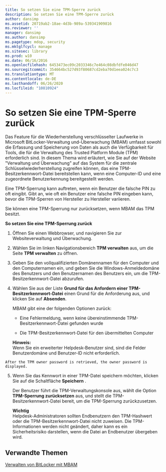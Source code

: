 ```yaml
---
title: So setzen Sie eine TPM-Sperre zurück
description: So setzen Sie eine TPM-Sperre zurück
author: dansimp
ms.assetid: 20719ab2-18ae-4d3b-989a-539341909816
ms.reviewer: ''
manager: dansimp
ms.author: dansimp
ms.pagetype: mdop, security
ms.mktglfcycl: manage
ms.sitesec: library
ms.prod: w10
ms.date: 06/16/2016
ms.openlocfilehash: 6453473ec09c2033346c7e464c08dbfdfe046d47
ms.sourcegitcommit: 354664bc527d93f80687cd2eba70d1eea024c7c3
ms.translationtype: MT
ms.contentlocale: de-DE
ms.lasthandoff: 06/26/2020
ms.locfileid: "10810924"
---
```

# So setzen Sie eine TPM-Sperre zurück


Das Feature für die Wiederherstellung verschlüsselter Laufwerke in Microsoft BitLocker-Verwaltung und-Überwachung (MBAM) umfasst sowohl die Erfassung und Speicherung von Daten als auch die Verfügbarkeit für Tools, die für die Verwaltung des Trusted Platform Module (TPM) erforderlich sind. In diesem Thema wird erläutert, wie Sie auf der Website "Verwaltung und Überwachung" auf das System für die zentrale Schlüsselwiederherstellung zugreifen können, das eine TPM-Besitzerkennwort-Datei bereitstellen kann, wenn eine Computer-ID und eine zugeordnete Benutzerkennung bereitgestellt werden.

Eine TPM-Sperrung kann auftreten, wenn ein Benutzer die falsche PIN zu oft eingibt. Gibt an, wie oft ein Benutzer eine falsche PIN eingeben kann, bevor die TPM-Sperren von Hersteller zu Hersteller variieren.

Sie können eine TPM-Sperrung nur zurücksetzen, wenn MBAM das TPM besitzt.

**So setzen Sie eine TPM-Sperrung zurück**

1.  Öffnen Sie einen Webbrowser, und navigieren Sie zur Websiteverwaltung und Überwachung.

2.  Wählen Sie im linken Navigationsbereich **TPM verwalten** aus, um die Seite **TPM verwalten** zu öffnen.

3.  Geben Sie den vollqualifizierten Domänennamen für den Computer und den Computernamen ein, und geben Sie die Windows-Anmeldedomäne des Benutzers und den Benutzernamen des Benutzers ein, um die TPM-Besitzerkennwort-Datei abzurufen.

4.  Wählen Sie aus der Liste **Grund für das Anfordern einer TPM-Besitzerkennwort-Datei** einen Grund für die Anforderung aus, und klicken Sie auf **Absenden**.

    MBAM gibt eine der folgenden Optionen zurück:

    -   Eine Fehlermeldung, wenn keine übereinstimmende TPM-Besitzerkennwort-Datei gefunden wurde

    -   Die TPM-Besitzerkennwort-Datei für den übermittelten Computer

    **Hinweis:**  
    Wenn Sie ein erweiterter Helpdesk-Benutzer sind, sind die Felder Benutzerdomäne und Benutzer-ID nicht erforderlich.



~~~
After the TPM owner password is retrieved, the owner password is displayed.
~~~

5. Wenn Sie das Kennwort in einer TPM-Datei speichern möchten, klicken Sie auf die Schaltfläche **Speichern** .

   Der Benutzer führt die TPM-Verwaltungskonsole aus, wählt die Option **TPM-Sperrung zurücksetzen** aus, und stellt die TPM-Besitzerkennwort-Datei bereit, um die TPM-Sperrung zurückzusetzen.

   **Wichtig**  
   Helpdesk-Administratoren sollten Endbenutzern den TPM-Hashwert oder die TPM-Besitzerkennwort-Datei nicht zuweisen. Die TPM-Informationen werden nicht geändert, daher kann es ein Sicherheitsrisiko darstellen, wenn die Datei an Endbenutzer übergeben wird.



## Verwandte Themen


[Verwalten von BitLocker mit MBAM](performing-bitlocker-management-with-mbam-mbam-2.md)









